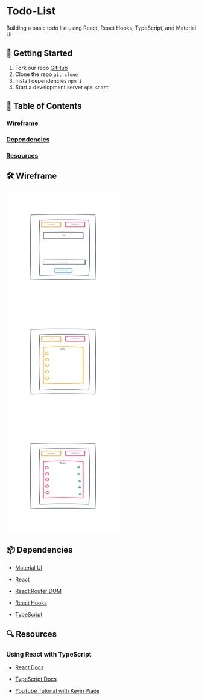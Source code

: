# Todo-List

Building a basic todo list using React, React Hooks, TypeScript, and Material UI

## 🚀 Getting Started

1. Fork our repo [GitHub](https://github.com/mrloulass/todo-list)
1. Clone the repo `git clone`
1. Install dependencies `npm i`
1. Start a development server `npm start`

## 📖 Table of Contents

### [Wireframe](#-Wireframe)

### [Dependencies](#-Dependencies)

### [Resources](#-Resources)

## 🛠 Wireframe

<img src="assets/Todo-01.png" width="300" height="300">
<img src="assets/Todo-02.png" width="300" height="300">
<img src="assets/Todo-03.png" width="300" height="300">

## 📦 Dependencies

- [Material UI](https://material-ui.com/)
- [React](https://reactjs.org/docs/getting-started.html)
- [React Router DOM](https://reactrouter.com/web/guides/quick-start)
- [React Hooks](https://reactjs.org/docs/hooks-intro.html)

- [TypeScript](https://www.typescriptlang.org/docs/)

## 🔍 Resources

### Using React with TypeScript

- [React Docs](https://reactjs.org/docs/static-type-checking.html#typescript)

- [TypeScript Docs](https://www.typescriptlang.org/docs/handbook/react.html)

- [YouTube Tutorial with Kevin Wade](https://www.youtube.com/watch?v=CUyl3LdBvGU)
